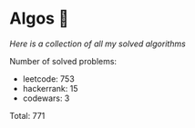 # Algos 🏯

_Here is a collection of all my solved algorithms_

Number of solved problems:
- leetcode: 753
- hackerrank: 15
- codewars: 3

Total: 771
